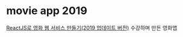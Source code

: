 # movie app 2019

[ReactJS로 영화 웹 서비스 만들기(2019 업데이트 버전)](https://nomadcoders.co/react-fundamentals) 수강하며 만든 영화앱